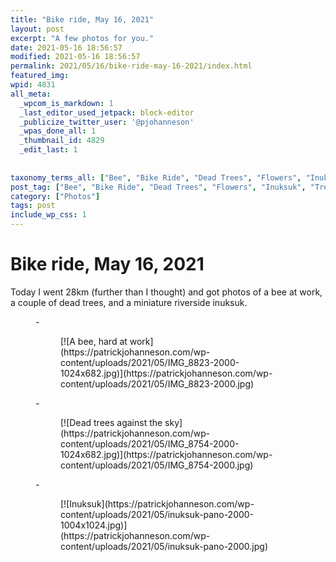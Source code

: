 ```yaml
---
title: "Bike ride, May 16, 2021"
layout: post
excerpt: "A few photos for you."
date: 2021-05-16 18:56:57
modified: 2021-05-16 18:56:57
permalink: 2021/05/16/bike-ride-may-16-2021/index.html
featured_img: 
wpid: 4831
all_meta: 
  _wpcom_is_markdown: 1
  _last_editor_used_jetpack: block-editor
  _publicize_twitter_user: '@pjohanneson'
  _wpas_done_all: 1
  _thumbnail_id: 4829
  _edit_last: 1
  
  
taxonomy_terms_all: ["Bee", "Bike Ride", "Dead Trees", "Flowers", "Inuksuk", "Trees", "Photos"]
post_tag: ["Bee", "Bike Ride", "Dead Trees", "Flowers", "Inuksuk", "Trees"]
category: ["Photos"]
tags: post
include_wp_css: 1
---
```


# Bike ride, May 16, 2021

Today I went 28km (further than I thought) and got photos of a bee at work, a couple of dead trees, and a miniature riverside inuksuk.

<figure class="is-layout-flex wp-block-gallery-148 wp-block-gallery columns-3 is-cropped">- <figure>[![A bee, hard at work](https://patrickjohanneson.com/wp-content/uploads/2021/05/IMG_8823-2000-1024x682.jpg)](https://patrickjohanneson.com/wp-content/uploads/2021/05/IMG_8823-2000.jpg)</figure>
- <figure>[![Dead trees against the sky](https://patrickjohanneson.com/wp-content/uploads/2021/05/IMG_8754-2000-1024x682.jpg)](https://patrickjohanneson.com/wp-content/uploads/2021/05/IMG_8754-2000.jpg)</figure>
- <figure>[![Inuksuk](https://patrickjohanneson.com/wp-content/uploads/2021/05/inuksuk-pano-2000-1004x1024.jpg)](https://patrickjohanneson.com/wp-content/uploads/2021/05/inuksuk-pano-2000.jpg)</figure>

</figure>
